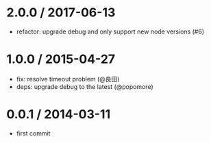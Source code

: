 
2.0.0 / 2017-06-13
==================

  * refactor: upgrade debug and only support new node versions (#6)

1.0.0 / 2015-04-27
==================

 * fix: resolve timeout problem (@良田)
 * deps: upgrade debug to the latest (@popomore)

0.0.1 / 2014-03-11
==================

  * first commit
